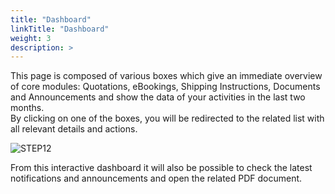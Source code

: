 ```yaml
---
title: "Dashboard"
linkTitle: "Dashboard"
weight: 3
description: >
---
```


This page is composed of various boxes which give an immediate overview of core modules: Quotations, eBookings, Shipping Instructions, Documents and Announcements and show the data of your activities in the last two months.  
By clicking on one of the boxes, you will be redirected to the related list with all relevant details and actions. 

![STEP12](/images/myMSC_LOGIN_DASHBOARD/D1.png#center)

From this interactive dashboard it will also be possible to check the latest notifications and announcements and open the related PDF document. 